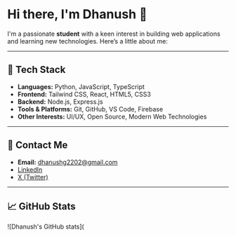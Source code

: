 # Hi there, I'm Dhanush 👋

I'm a passionate **student** with a keen interest in building web applications and learning new technologies. Here’s a little about me:

---

## 🚀 Tech Stack

- **Languages:** Python, JavaScript, TypeScript
- **Frontend:** Tailwind CSS, React, HTML5, CSS3
- **Backend:** Node.js, Express.js
- **Tools & Platforms:** Git, GitHub, VS Code, Firebase
- **Other Interests:** UI/UX, Open Source, Modern Web Technologies

---

## 📧 Contact Me

- **Email:** dhanushg2202@gmail.com  
- [LinkedIn](https://www.linkedin.com/in/dhanush-g22)  
- [X (Twitter)](https://x.com/dhanushg_)

---

## 📈 GitHub Stats

![Dhanush's GitHub stats](
